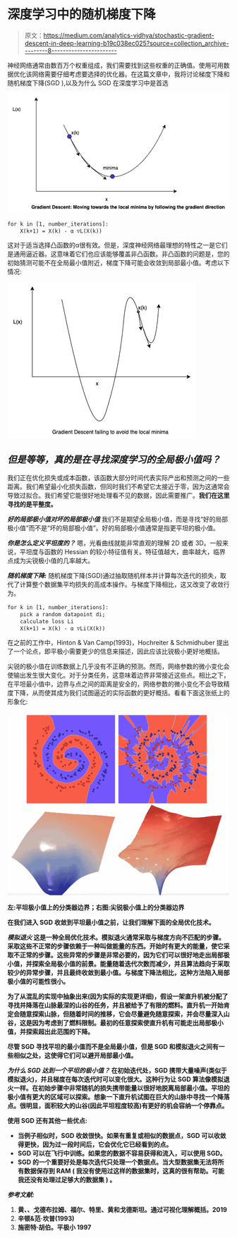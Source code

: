 # 深度学习中的随机梯度下降

> 原文：<https://medium.com/analytics-vidhya/stochastic-gradient-descent-in-deep-learning-b19c038ec025?source=collection_archive---------8----------------------->

神经网络通常由数百万个权重组成，我们需要找到这些权重的正确值。使用可用数据优化该网络需要仔细考虑要选择的优化器。在这篇文章中，我将讨论梯度下降和随机梯度下降(SGD ),以及为什么 SGD 在深度学习中是首选

![](img/98097e6b3249d751cc853f4cfc0decda.png)

```
for k in [1, number_iterations]:
    X(k+1) = X(k) - α ▽L(X(k))
```

这对于适当选择凸函数的α很有效。但是，深度神经网络最理想的特性之一是它们是通用逼近器。这意味着它们也应该能够覆盖非凸函数。非凸函数的问题是，您的初始猜测可能不在全局最小值附近，梯度下降可能会收敛到局部最小值。考虑以下情况:

![](img/ead70e9dd7f83996b38f3691b14c0eb6.png)

## ***但是等等，真的是在寻找深度学习的全局极小值吗？***

我们正在优化损失或成本函数，该函数大部分时间代表实际产出和预测之间的一些距离。我们希望最小化损失函数，但同时我们不希望它太接近于零，因为这通常会导致过拟合。我们希望它能很好地处理看不见的数据，因此需要推广。**我们在这里寻找的是平整度。**

***好的局部极小值对坏的局部极小值*** 我们不是期望全局极小值，而是寻找“好的局部极小值”而不是“坏的局部极小值”。好的局部极小值通常是指更平坦的极小值。

***你是怎么定义平坦度的？*** 嗯，光看曲线就能非常直观的理解 2D 或者 3D。一般来说，平坦度与函数的 Hessian 的较小特征值有关。特征值越大，曲率越大，临界点成为尖锐极小值的几率越大。

***随机梯度下降:*** 随机梯度下降(SGD)通过抽取随机样本并计算每次迭代的损失，取代了计算整个数据集平均损失的高成本操作。与梯度下降相比，这又改变了收敛行为。

```
for k in [1, number_iterations]:
    pick a random datapoint di;
    calculate loss Li
    X(k+1) = X(k) - α ▽Li(X(k))
```

在之前的工作中，Hinton & Van Camp(1993)，Hochreiter & Schmidhuber 提出了一个论点，即平极小需要更少的信息来描述，因此应该比锐极小更好地概括。

尖锐的极小值在训练数据上几乎没有不正确的预测。然而，网络参数的微小变化会使输出发生很大变化。对于分类任务，这意味着边界非常接近这些点。相比之下，在平坦最小值中，边界与点之间的距离是安全的，网络参数的微小变化不会导致精度下降，从而使其成为我们试图逼近的实际函数的更好概括。看看下面这张纸上的形象化:[](https://arxiv.org/abs/1906.03291)

**![](img/5a30c0c53422ce2562d7dc63eb7e127d.png)**

**左:平坦极小值上的分类器边界；右图:尖锐极小值上的分类器边界**

**在我们进入 SGD 收敛到平坦最小值之前，让我们理解下面的全局优化技术。**

*****模拟退火*** 这是一种全局优化技术。模拟退火通常采取与梯度方向不匹配的步骤。采取这些不正常的步骤依赖于一种叫做能量的东西。开始时有更大的能量，使它采取不正常的步骤。这些异常的步骤是非常必要的，因为它们可以很好地走出局部极小值，并探索全局极小值的前景。能量随着迭代次数而减少，并且算法趋向于采取较少的异常步骤，并且最终收敛到最小值。与梯度下降法相比，这种方法陷入局部极小值的可能性很小。**

**为了从混乱的实现中抽象出来(因为实际的实现更详细)，假设一架直升机被分配了寻找并降落在山脉最深的山谷的任务，并且被给予了有限的燃料。直升机一开始肯定会随意探索山脉，但随着时间的推移，它会尽量避免随意探索，并会尽量深入山谷，这是因为考虑到了燃料限制。最初的任意探索使直升机有可能走出局部极小值，并探索超出此范围的下降。**

**尽管 SGD 寻找平坦的最小值而不是全局最小值，但是 SGD 和模拟退火之间有一些相似之处，这使得它们可以避开局部最小值。**

*****为什么 SGD 达到一个平坦的极小值？*** 在初始迭代处，SGD 携带大量噪声(类似于模拟退火)，并且梯度在每次迭代时可以变化很大。这种行为让 SGD 算法像模拟退火一样。在初始步骤中非常随机的损失携带能量以很好地脱离局部最小值。平坦的极小值有更大的区域可以探索。**想象一下直升机试图在巨大的山脉中寻找一个降落点。很明显，面积较大的山谷(因此平坦程度较高)有更好的机会容纳一个停靠点。****

**使用 SGD 还有其他一些优点:**

*   **当例子相似时，SGD 收敛很快。如果有重复或相似的数据点，SGD 可以收敛得更快，因为过一段时间后，它会优化它已经看到的点。**
*   **SGD 可以在飞行中训练。如果您的数据不容易获得和流入，可以使用 SGD。**
*   **SGD 的一个重要好处是每次迭代只处理一个数据点。当大型数据集无法将所有数据保存到 RAM **(** 我没有使用过这样的数据集时，这真的很有帮助。可能我还没有处理过足够大的数据集 **)** 。**

*****参考文献:*****

1.  **黄、、戈德布拉姆、福尔、特里、黄和戈德斯坦。通过可视化理解概括。2019**
2.  **辛顿&范·坎普(1993)**
3.  **施密特·胡伯。平极小 1997**